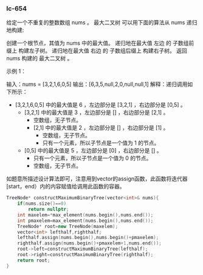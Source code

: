 ### lc-654

给定一个不重复的整数数组 nums 。 最大二叉树 可以用下面的算法从 nums 递归地构建:

创建一个根节点，其值为 nums 中的最大值。
递归地在最大值 左边 的 子数组前缀上 构建左子树。
递归地在最大值 右边 的 子数组后缀上 构建右子树。
返回 nums 构建的 最大二叉树 。

 

示例 1：


输入：nums = [3,2,1,6,0,5]
输出：[6,3,5,null,2,0,null,null,1]
解释：递归调用如下所示：
- [3,2,1,6,0,5] 中的最大值是 6 ，左边部分是 [3,2,1] ，右边部分是 [0,5] 。
    - [3,2,1] 中的最大值是 3 ，左边部分是 [] ，右边部分是 [2,1] 。
        - 空数组，无子节点。
        - [2,1] 中的最大值是 2 ，左边部分是 [] ，右边部分是 [1] 。
            - 空数组，无子节点。
            - 只有一个元素，所以子节点是一个值为 1 的节点。
    - [0,5] 中的最大值是 5 ，左边部分是 [0] ，右边部分是 [] 。
        - 只有一个元素，所以子节点是一个值为 0 的节点。
        - 空数组，无子节点。



如题意所描述设计算法即可，注意用到vector的assign函数，此函数将迭代器[start，end）内的内容赋值给调用此函数的容器。

```c++
TreeNode* constructMaximumBinaryTree(vector<int>& nums){
    if(nums.size()==0)
        return nullptr;
    int maxelem=*max_element(nums.begin(),nums.end());
    int pmaxelem=max_element(nums.begin(),nums.end());
    TreeNode* root=new TreeNode(maxelem);
    vector<int> lefthalf,righthalf;
    lefthalf.assign(nums.begin(),nums.begin()+pmaxelem);
    righthalf.assign(nums.begin()+pmaxelem+1,nums.end());
    root->left=constructMaximumBinaryTree(lefthalf);
    root->right=constructMaximumBinaryTree(righthalf);
    return root;
}
```

